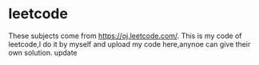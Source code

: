 leetcode
========================================================================
These subjects come from https://oj.leetcode.com/.
This is my code of leetcode,I do it by myself and upload my code here,anynoe can give their own solution.
update
